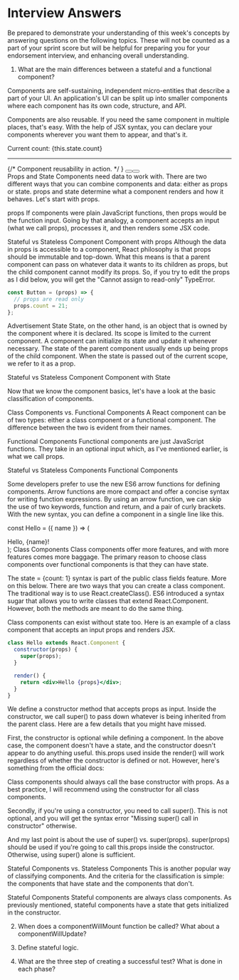 # Interview Answers

Be prepared to demonstrate your understanding of this week's concepts by answering questions on the following topics. These will not be counted as a part of your sprint score but will be helpful for preparing you for your endorsement interview, and enhancing overall understanding.

1. What are the main differences between a stateful and a functional component?

Components are self-sustaining, independent micro-entities that describe a part of your UI. An application's UI can be split up into smaller components where each component has its own code, structure, and API.

Components are also reusable. If you need the same component in multiple places, that's easy. With the help of JSX syntax, you can declare your components wherever you want them to appear, and that's it.

<div>
    Current count: {this.state.count}
    <hr />
    {/* Component reusability in action. */ }
    <Button sign = "+" count={this.state.count} 
        updateCount = {this.handleCount.bind(this) }/>
    <Button sign = "-" count={this.state.count}  
        updateCount = {this.handleCount.bind(this) }/>
</div>
Props and State
Components need data to work with. There are two different ways that you can combine components and data: either as props or state. props and state determine what a component renders and how it behaves. Let's start with props.

props
If components were plain JavaScript functions, then props would be the function input. Going by that analogy, a component accepts an input (what we call props), processes it, and then renders some JSX code.

Stateful vs Stateless Component Component with props
Although the data in props is accessible to a component, React philosophy is that props should be immutable and top-down. What this means is that a parent component can pass on whatever data it wants to its children as props, but the child component cannot modify its props. So, if you try to edit the props as I did below, you will get the "Cannot assign to read-only" TypeError.

```jsx
const Button = (props) => {
  // props are read only
  props.count = 21;
};
```

Advertisement
State
State, on the other hand, is an object that is owned by the component where it is declared. Its scope is limited to the current component. A component can initialize its state and update it whenever necessary. The state of the parent component usually ends up being props of the child component. When the state is passed out of the current scope, we refer to it as a prop.

Stateful vs Stateless Component Component with State

Now that we know the component basics, let's have a look at the basic classification of components.

Class Components vs. Functional Components
A React component can be of two types: either a class component or a functional component. The difference between the two is evident from their names.

Functional Components
Functional components are just JavaScript functions. They take in an optional input which, as I've mentioned earlier, is what we call props.

Stateful vs Stateless Components Functional Components

Some developers prefer to use the new ES6 arrow functions for defining components. Arrow functions are more compact and offer a concise syntax for writing function expressions. By using an arrow function, we can skip the use of two keywords, function and return, and a pair of curly brackets. With the new syntax, you can define a component in a single line like this.

const Hello = ({ name }) => (<div>Hello, {name}!</div>);
Class Components
Class components offer more features, and with more features comes more baggage. The primary reason to choose class components over functional components is that they can have state.

The state = {count: 1} syntax is part of the public class fields feature. More on this below.
There are two ways that you can create a class component. The traditional way is to use React.createClass(). ES6 introduced a syntax sugar that allows you to write classes that extend React.Component. However, both the methods are meant to do the same thing.

Class components can exist without state too. Here is an example of a class component that accepts an input props and renders JSX.

```jsx
class Hello extends React.Component {
  constructor(props) {
    super(props);
  }

  render() {
    return <div>Hello {props}</div>;
  }
}
```

We define a constructor method that accepts props as input. Inside the constructor, we call super() to pass down whatever is being inherited from the parent class. Here are a few details that you might have missed.

First, the constructor is optional while defining a component. In the above case, the component doesn't have a state, and the constructor doesn't appear to do anything useful. this.props used inside the render() will work regardless of whether the constructor is defined or not. However, here's something from the official docs:

Class components should always call the base constructor with props.
As a best practice, I will recommend using the constructor for all class components.

Secondly, if you're using a constructor, you need to call super(). This is not optional, and you will get the syntax error "Missing super() call in constructor" otherwise.

And my last point is about the use of super() vs. super(props). super(props) should be used if you're going to call this.props inside the constructor. Otherwise, using super() alone is sufficient.

Stateful Components vs. Stateless Components
This is another popular way of classifying components. And the criteria for the classification is simple: the components that have state and the components that don't.

Stateful Components
Stateful components are always class components. As previously mentioned, stateful components have a state that gets initialized in the constructor.

2. When does a componentWillMount function be called? What about a componentWillUpdate?

3. Define stateful logic.

4. What are the three step of creating a successful test? What is done in each phase?
